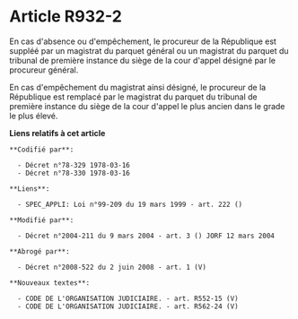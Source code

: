 # Article R932-2

En cas d'absence ou d'empêchement, le procureur de la République est suppléé par un magistrat du parquet général ou un
magistrat du parquet du tribunal de première instance du siège de la cour d'appel désigné par le procureur général.

En cas d'empêchement du magistrat ainsi désigné, le procureur de la République est remplacé par le magistrat du parquet du
tribunal de première instance du siège de la cour d'appel le plus ancien dans le grade le plus élevé.

**Liens relatifs à cet article**

	**Codifié par**:

	  - Décret n°78-329 1978-03-16
	  - Décret n°78-330 1978-03-16

	**Liens**:

	  - SPEC_APPLI: Loi n°99-209 du 19 mars 1999 - art. 222 ()

	**Modifié par**:

	  - Décret n°2004-211 du 9 mars 2004 - art. 3 () JORF 12 mars 2004

	**Abrogé par**:

	  - Décret n°2008-522 du 2 juin 2008 - art. 1 (V)

	**Nouveaux textes**:

	  - CODE DE L'ORGANISATION JUDICIAIRE. - art. R552-15 (V)
	  - CODE DE L'ORGANISATION JUDICIAIRE. - art. R562-24 (V)
